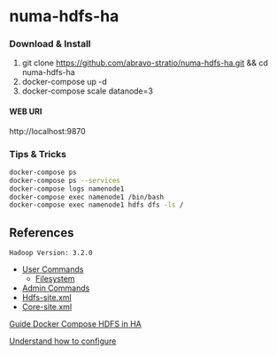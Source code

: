 # numa-hdfs-ha

### Download & Install

1. git clone https://github.com/abravo-stratio/numa-hdfs-ha.git && cd numa-hdfs-ha
2. docker-compose up -d
3. docker-compose scale datanode=3

#### WEB URI
http://localhost:9870

### Tips & Tricks
```bash
docker-compose ps
docker-compose ps --services
docker-compose logs namenode1
docker-compose exec namenode1 /bin/bash
docker-compose exec namenode1 hdfs dfs -ls /
```

## References
`Hadoop Version: 3.2.0`
- [User Commands](https://hadoop.apache.org/docs/r3.2.0/hadoop-project-dist/hadoop-hdfs/HDFSCommands.html#User_Commands)
  - [Filesystem]()
- [Admin Commands](https://hadoop.apache.org/docs/r3.2.0/hadoop-project-dist/hadoop-hdfs/HDFSCommands.html#Administration_Commands)
- [Hdfs-site.xml](https://hadoop.apache.org/docs/r3.2.0/hadoop-project-dist/hadoop-hdfs/hdfs-default.xml)
- [Core-site.xml](https://hadoop.apache.org/docs/r3.2.0/hadoop-project-dist/hadoop-common/core-default.xml)

[Guide Docker Compose HDFS in HA](https://flokkr.github.io/post/hadoop-hdfs-ha-docker-compose/)

[Understand how to configure](https://hub.docker.com/r/flokkr/hadoop)
